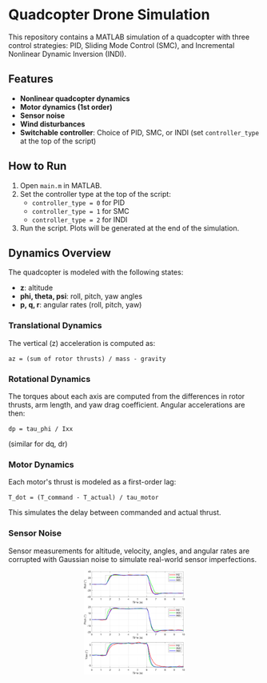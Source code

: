 # Quadcopter Drone Simulation

This repository contains a MATLAB simulation of a quadcopter with three control strategies: PID, Sliding Mode Control (SMC), and Incremental Nonlinear Dynamic Inversion (INDI).

## Features
- **Nonlinear quadcopter dynamics** 
- **Motor dynamics (1st order)**
- **Sensor noise**
- **Wind disturbances**
- **Switchable controller**: Choice of PID, SMC, or INDI (set `controller_type` at the top of the script)

## How to Run
1. Open `main.m` in MATLAB.
2. Set the controller type at the top of the script:
   - `controller_type = 0` for PID
   - `controller_type = 1` for SMC
   - `controller_type = 2` for INDI
3. Run the script. Plots will be generated at the end of the simulation.

## Dynamics Overview
The quadcopter is modeled with the following states:
- **z**: altitude
- **phi, theta, psi**: roll, pitch, yaw angles
- **p, q, r**: angular rates (roll, pitch, yaw)

### Translational Dynamics
The vertical (z) acceleration is computed as:
```
az = (sum of rotor thrusts) / mass - gravity
```

### Rotational Dynamics
The torques about each axis are computed from the differences in rotor thrusts, arm length, and yaw drag coefficient. Angular accelerations are then:
```
dp = tau_phi / Ixx
```
(similar for dq, dr)

### Motor Dynamics
Each motor's thrust is modeled as a first-order lag:
```
T_dot = (T_command - T_actual) / tau_motor
```
This simulates the delay between commanded and actual thrust.

### Sensor Noise
Sensor measurements for altitude, velocity, angles, and angular rates are corrupted with Gaussian noise to simulate real-world sensor imperfections.

<div align="center">
  <img src="results.png" alt="Result" width="40%">
</div>  
